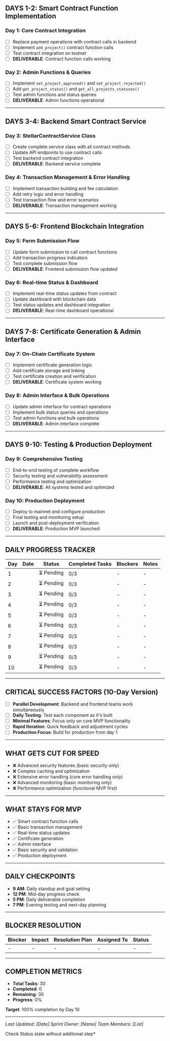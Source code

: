 
## **DAYS 1-2: Smart Contract Function Implementation**

### **Day 1: Core Contract Integration**

- [ ] Replace payment operations with contract calls in backend
- [ ] Implement `add_project()` contract function calls
- [ ] Test contract integration on testnet
- [ ] **DELIVERABLE**: Contract function calls working

### **Day 2: Admin Functions & Queries**

- [ ] Implement `set_project_approved()` and `set_project_rejected()`
- [ ] Add `get_project_status()` and `get_all_projects_statuses()`
- [ ] Test admin functions and status queries
- [ ] **DELIVERABLE**: Admin functions operational

---

## **DAYS 3-4: Backend Smart Contract Service**

### **Day 3: StellarContractService Class**

- [ ] Create complete service class with all contract methods
- [ ] Update API endpoints to use contract calls
- [ ] Test backend contract integration
- [ ] **DELIVERABLE**: Backend service complete

### **Day 4: Transaction Management & Error Handling**

- [ ] Implement transaction building and fee calculation
- [ ] Add retry logic and error handling
- [ ] Test transaction flow and error scenarios
- [ ] **DELIVERABLE**: Transaction management working

---

## **DAYS 5-6: Frontend Blockchain Integration**

### **Day 5: Form Submission Flow**

- [ ] Update form submission to call contract functions
- [ ] Add transaction progress indicators
- [ ] Test complete submission flow
- [ ] **DELIVERABLE**: Frontend submission flow updated

### **Day 6: Real-time Status & Dashboard**

- [ ] Implement real-time status updates from contract
- [ ] Update dashboard with blockchain data
- [ ] Test status updates and dashboard integration
- [ ] **DELIVERABLE**: Real-time dashboard operational

---

## **DAYS 7-8: Certificate Generation & Admin Interface**

### **Day 7: On-Chain Certificate System**

- [ ] Implement certificate generation logic
- [ ] Add certificate storage and linking
- [ ] Test certificate creation and verification
- [ ] **DELIVERABLE**: Certificate system working

### **Day 8: Admin Interface & Bulk Operations**

- [ ] Update admin interface for contract operations
- [ ] Implement bulk status queries and operations
- [ ] Test admin functions and bulk operations
- [ ] **DELIVERABLE**: Admin interface complete

---

## **DAYS 9-10: Testing & Production Deployment**

### **Day 9: Comprehensive Testing**

- [ ] End-to-end testing of complete workflow
- [ ] Security testing and vulnerability assessment
- [ ] Performance testing and optimization
- [ ] **DELIVERABLE**: All systems tested and optimized

### **Day 10: Production Deployment**

- [ ] Deploy to mainnet and configure production
- [ ] Final testing and monitoring setup
- [ ] Launch and post-deployment verification
- [ ] **DELIVERABLE**: Production MVP launched

---

## **DAILY PROGRESS TRACKER**

| Day | Date | Status     | Completed Tasks | Blockers | Notes |
| --- | ---- | ---------- | --------------- | -------- | ----- |
| 1   |      | ⏳ Pending | 0/3             | -        | -     |
| 2   |      | ⏳ Pending | 0/3             | -        | -     |
| 3   |      | ⏳ Pending | 0/3             | -        | -     |
| 4   |      | ⏳ Pending | 0/3             | -        | -     |
| 5   |      | ⏳ Pending | 0/3             | -        | -     |
| 6   |      | ⏳ Pending | 0/3             | -        | -     |
| 7   |      | ⏳ Pending | 0/3             | -        | -     |
| 8   |      | ⏳ Pending | 0/3             | -        | -     |
| 9   |      | ⏳ Pending | 0/3             | -        | -     |
| 10  |      | ⏳ Pending | 0/3             | -        | -     |

---

## **CRITICAL SUCCESS FACTORS (10-Day Version)**

- [ ] **Parallel Development**: Backend and frontend teams work simultaneously
- [ ] **Daily Testing**: Test each component as it's built
- [ ] **Minimal Features**: Focus only on core MVP functionality
- [ ] **Rapid Iteration**: Quick feedback and adjustment cycles
- [ ] **Production Focus**: Build for production from day 1

---

## **WHAT GETS CUT FOR SPEED**

- ❌ Advanced security features (basic security only)
- ❌ Complex caching and optimization
- ❌ Extensive error handling (core error handling only)
- ❌ Advanced monitoring (basic monitoring only)
- ❌ Performance optimization (functional MVP first)

---

## **WHAT STAYS FOR MVP**

- ✅ Smart contract function calls
- ✅ Basic transaction management
- ✅ Real-time status updates
- ✅ Certificate generation
- ✅ Admin interface
- ✅ Basic security and validation
- ✅ Production deployment

---

## **DAILY CHECKPOINTS**

- **9 AM**: Daily standup and goal setting
- **12 PM**: Mid-day progress check
- **5 PM**: Daily deliverable completion
- **7 PM**: Evening testing and next-day planning

---

## **BLOCKER RESOLUTION**

| Blocker | Impact | Resolution Plan | Assigned To | Status |
| ------- | ------ | --------------- | ----------- | ------ |
| -       | -      | -               | -           | -      |

---

## **COMPLETION METRICS**

- **Total Tasks**: 30
- **Completed**: 0
- **Remaining**: 30
- **Progress**: 0%

**Target**: 100% completion by Day 10

---

_Last Updated: [Date]_
_Sprint Owner: [Name]_
_Team Members: [List]_

Check Status state without additional step\*
